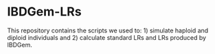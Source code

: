 # IBDGem-LRs
This repository contains the scripts we used to: 1) simulate haploid and diploid individuals and 2) calculate standard LRs and LRs produced by IBDGem.
